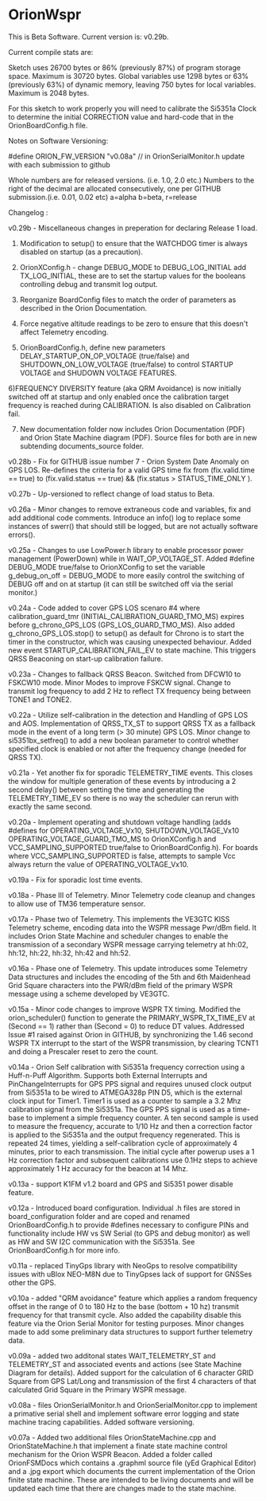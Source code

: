 # OrionWspr


This is Beta Software. Current version is: v0.29b.
 

Current compile stats are:

Sketch uses 26700 bytes or 86% (previously 87%) of program storage space. Maximum is 30720 bytes. 
Global variables use 1298 bytes or 63% (previously 63%) of dynamic memory, leaving 750 bytes for local variables. 
Maximum is 2048 bytes.

For this sketch to work properly you will need to calibrate the Si5351a Clock to determine the initial CORRECTION value
and hard-code that in the OrionBoardConfig.h file. 

Notes on Software Versioning:

#define ORION_FW_VERSION "v0.08a" // in OrionSerialMonitor.h update with each submission to github

Whole numbers are for released versions. (i.e. 1.0, 2.0 etc.)
Numbers to the right of the decimal are allocated consecutively, one per GITHUB submission.(i.e. 0.01, 0.02 etc)
a=alpha b=beta, r=release


Changelog :

v0.29b - Miscellaneous changes in preperation for declaring Release 1 load. 

1) Modification to setup() to ensure that the WATCHDOG timer is always disabled on startup (as a precaution).
 
2) OrionXConfig.h - change DEBUG_MODE to DEBUG_LOG_INITIAL add TX_LOG_INITIAL, these are to set the startup values for the booleans
controlling debug and transmit log output. 

3) Reorganize BoardConfig files to match the order of parameters as described in the Orion Documentation.
 
4) Force negative altitude readings to be zero to ensure that this doesn't affect Telemetry encoding. 

5) OrionBoardConfig.h, define new parameters DELAY_STARTUP_ON_OP_VOLTAGE (true/false) and SHUTDOWN_ON_LOW_VOLTAGE (true/false) to control
STARTUP VOLTAGE and SHUDOWN VOLTAGE FEATURES.

6)FREQUENCY DIVERSITY feature (aka QRM Avoidance) is now initially switched off at startup and only enabled once the calibration target frequency is 
reached during CALIBRATION. Is also disabled on Calibration fail. 

7) New documentation folder now includes Orion Documentation (PDF) and Orion State Machine diagram (PDF). Source files for both are in new 
subtending documents_source folder. 

v0.28b - Fix for GITHUB issue number 7 - Orion System Date Anomaly on GPS LOS. 
Re-defines the criteria for a valid GPS time fix from (fix.valid.time == true) to (fix.valid.status == true) && (fix.status > STATUS_TIME_ONLY ).

v0.27b - Up-versioned to reflect change of load status to Beta. 

v0.26a - Minor changes to remove extraneous code and variables, fix and add additional code comments. Introduce an
info() log to replace some instances of swerr() that should still be logged, but are not actually software errors().

v0.25a - Changes to use LowPower.h library to enable processor power management (PowerDown) while in WAIT_OP_VOLTAGE_ST.
Added #define DEBUG_MODE true/false to OrionXConfig to set the variable  g_debug_on_off = DEBUG_MODE to more easily
control the switching of DEBUG off and on at startup (it can still be switched off via the serial monitor.) 

v0.24a - Code added to cover GPS LOS scenaro #4 where calibration_guard_tmr (INITIAL_CALIBRATION_GUARD_TMO_MS) expires 
before g_chrono_GPS_LOS (GPS_LOS_GUARD_TMO_MS). Also added g_chrono_GPS_LOS.stop() to setup() as default for Chrono
is to start the timer in the constructor, which was causing unexpected behaviour. Added new event STARTUP_CALIBRATION_FAIL_EV
to state machine. This triggers QRSS Beaconing on start-up calibration failure. 

v0.23a - Changes to fallback QRSS Beacon. Switched from DFCW10 to FSKCW10 mode. Minor Modes to improve FSKCW signal. Change to transmit log frequency 
to add 2 Hz to reflect TX frequency being between TONE1 and TONE2. 

v0.22a - Utilize self-calibration in the detection and Handling of GPS LOS and AOS. Implementation of QRSS_TX_ST to support QRSS TX as a fallback mode in
the event of a long term (> 30 minute) GPS LOS. Minor change to si5351bx_setfreq() to add a new boolean parameter to control
whether specified clock is enabled or not after the frequency change (needed for QRSS TX). 

v0.21a - Yet another fix for sporadic TELEMETRY_TIME events. This closes the window for multiple generation of these events by introducing a 2 second delay()
between setting the time and generating the TELEMETRY_TIME_EV so there is no way the scheduler can rerun with exactly the same second. 

v0.20a - Implement operating and shutdown voltage handling (adds #defines for OPERATING_VOLTAGE_Vx10, SHUTDOWN_VOLTAGE_Vx10
OPERATING_VOLTAGE_GUARD_TMO_MS to OrionXConfig.h and VCC_SAMPLING_SUPPORTED true/false to OrionBoardConfig.h). 
For boards where VCC_SAMPLING_SUPPORTED is false, attempts to sample Vcc always return the value of OPERATING_VOLTAGE_Vx10.

v0.19a - Fix for sporadic lost time events.

v0.18a - Phase III of Telemetry. Minor Telemetry code cleanup and changes to allow use of TM36 temperature sensor. 

v0.17a - Phase two of Telemetry. This implements the VE3GTC KISS Telemetry scheme, encoding data into the WSPR message Pwr/dBm field.
It includes Orion State Machine and scheduler changes to enable the transmission of a secondary WSPR message carrying telemetry at 
hh:02, hh:12, hh:22, hh:32, hh:42 and hh:52. 

v0.16a - Phase one of Telemetry. This update introduces some Telemetry Data structures and includes the encoding of the 5th and 6th 
Maidenhead Grid Square characters into the PWR/dBm field of the primary WSPR message using a scheme developed by VE3GTC. 

v0.15a - Minor code changes to improve WSPR TX timing. Modified the orion_scheduler() function to generate the PRIMARY_WSPR_TX_TIME_EV
at (Second == 1) rather than (Second = 0) to reduce DT values. Addressed Issue #1 raised against Orion in GITHUB, by
synchronizing the 1.46 second WSPR TX interrupt to the start of the WSPR transmission, by clearing TCNT1 and doing a Prescaler
reset to zero the count. 

v0.14a - Orion Self calibration with Si5351a frequency correction using  a Huff-n-Puff Algorithm. Supports both External Interrupts
and PinChangeInterrupts for GPS PPS signal and requires unused clock output from Si5351a to be wired to ATMEGA328p PIN D5, which
is the external clock input for Timer1. Timer1 is used as a counter to sample a 3.2 Mhz calibration signal from the Si5351a.
The GPS PPS signal is used as a time-base to implement a simple frequency counter. A ten second sample is used to measure the
frequency, accurate to 1/10 Hz and then a correction factor is applied to the Si5351a and the output frequency regenerated. This 
is repeated 24 times, yielding a self-calibration cycle of approximately 4 minutes, prior to each transmission. The initial cycle
after powerup uses a 1 Hz correction factor and subsequent calibrations use 0.1Hz steps to achieve approximately 1 Hz accuracy
for the beacon at 14 Mhz. 

v0.13a - support K1FM v1.2 board and GPS and Si5351 power disable feature.

v0.12a - Introduced board configuration. Individual .h files are stored in board_configuration folder and are coped and renamed  
OrionBoardConfig.h to provide #defines necessary to configure PINs and functionality include HW vs SW Serial (to GPS and debug 
monitor) as well as HW and SW I2C communication with the Si5351a. See OrionBoardConfig.h for more info. 

v0.11a - replaced TinyGps library with NeoGps to resolve compatibility issues with uBlox NEO-M8N due to TinyGpses
lack of support for GNSSes other the GPS. 

v0.10a - added "QRM avoidance" feature which applies a random frequency offset in the range of 0 to 180 Hz to the 
base (bottom + 10 hz) transmit frequency for that transmit cycle. Also added the capability disable this feature via 
the Orion Serial Monitor for testing purposes. Minor changes made to add some preliminary data structures to support
further telemetry data. 

v0.09a - added two additonal states WAIT_TELEMETRY_ST and TELEMETRY_ST and associated events and actions 
(see State Machine Diagram for details). Added support for the calculation of 6 character GRID
Square from GPS Lat/Long and transmission of the first 4 characters of that calculated Grid Square in the Primary 
WSPR message. 

v0.08a - files OrionSerialMonitor.h and OrionSerialMonitor.cpp 
to implement a primative serial shell and implement software error logging and state machine tracing capabilities.
Added software versioning. 
 
v0.07a - Added two additional files OrionStateMachine.cpp and OrionStateMachine.h that 
implement a finate state machine control mechanism for the Orion WSPR Beacon. Added a folder called 
OrionFSMDocs which contains a .graphml source file (yEd Graphical Editor) and a .jpg export which documents the current
implementation of the Orion finite state machine. These are intended to be living documents and will be updated
each time that there are changes made to the state machine. 

